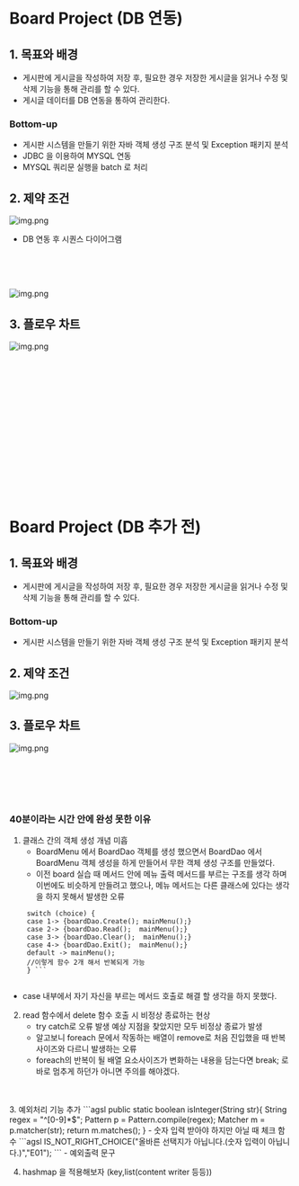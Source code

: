 # Board Project (DB 연동)

## 1. 목표와 배경
- 게시판에 게시글을 작성하여 저장 후, 필요한 경우 저장한 게시글을 읽거나 수정 및 삭제 기능을 통해 관리를 할 수 있다.
- 게시글 데이터를 DB 연동을 통하여 관리한다.

### Bottom-up
- 게시판 시스템을 만들기 위한 자바 객체 생성 구조 분석 및 Exception 패키지 분석
- JDBC 을 이용하여 MYSQL 연동 
- MYSQL 쿼리문 실행을 batch 로 처리

## 2. 제약 조건
![img.png](../../../picture/boardDBSerqDiagram.png)
- DB 연동 후 시퀀스 다이어그램
<br>
<br>
<br>

![img.png](boardClassDiagram.png)

## 3. 플로우 차트
![img.png](board_DB_Flow.png)

<br>
<br>
<br>
<br>
<br>
<br>
<br>
<br>
<br>
<br>
<br>
<br>
<br>
<br>


# Board Project (DB 추가 전)

## 1. 목표와 배경
- 게시판에 게시글을 작성하여 저장 후, 필요한 경우 저장한 게시글을 읽거나 수정 및 삭제 기능을 통해 관리를 할 수 있다.

### Bottom-up
- 게시판 시스템을 만들기 위한 자바 객체 생성 구조 분석 및 Exception 패키지 분석

## 2. 제약 조건

![img.png](../../../picture/boardsequence.png)


## 3. 플로우 차트

![img.png](../../../picture/boardflow.png)













<br>
<br>
<br>
<br>


### 40분이라는 시간 안에 완성 못한 이유

1. 클래스 간의 객체 생성 개념 미흡
   - BoardMenu 에서 BoardDao 객체를 생성 했으면서 BoardDao 에서 BoardMenu 객체 생성을 하게 만들어서 무한 객체 생성 구조를 만들었다.
   - 이전 board 실습 때 메서드 안에 메뉴 출력 메서드를 부르는 구조를 생각 하며 이번에도 비슷하게 만들려고 했으나, 메뉴 메서드는 다른 클래스에 있다는 생각을 하지 못해서 발생한 오류
   ```agsl
    switch (choice) {
    case 1-> {boardDao.Create(); mainMenu();}
    case 2-> {boardDao.Read();  mainMenu();}
    case 3-> {boardDao.Clear();  mainMenu();}
    case 4-> {boardDao.Exit();  mainMenu();}
    default -> mainMenu();
    //이렇게 함수 2개 해서 반복되게 가능
    } ```
    
   
  - case 내부에서 자기 자신을 부르는 메서드 호출로 해결 할 생각을 하지 못했다.

2. read 함수에서 delete 함수 호출 시 비정상 종료하는 현상
   - try catch로 오류 발생 예상 지점을 찾았지만 모두 비정상 종료가 발생
   - 알고보니 foreach 문에서 작동하는 배열이 remove로 처음 진입했을 때 반복사이즈와 다르니 발생하는 오류
   - foreach의 반복이 될 배열 요소사이즈가 변화하는 내용을 담는다면 break; 로 바로 멈추게 하던가 아니면 주의를 해야겠다.
<br>
<br>
3. 예외처리 기능 추가 
   ```agsl
   public static boolean isInteger(String str){
        String regex = "^[0-9]*$";
        Pattern p = Pattern.compile(regex);
        Matcher m = p.matcher(str);
        return m.matches();
    } 
- 숫자 입력 받아야 하지만 아닐 때 체크 함수
```agsl
IS_NOT_RIGHT_CHOICE("올바른 선택지가 아닙니다.(숫자 입력이 아닙니다.)","E01");
```
- 예외출력 문구


4. hashmap 을 적용해보자 (key,list(content writer 등등))
